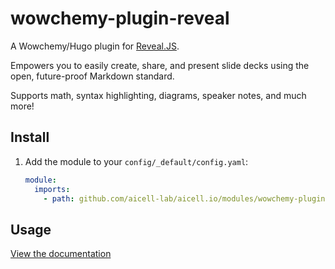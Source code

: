 # wowchemy-plugin-reveal

A Wowchemy/Hugo plugin for [Reveal.JS](https://revealjs.com/).

Empowers you to easily create, share, and present slide decks using the open, future-proof Markdown standard.

Supports math, syntax highlighting, diagrams, speaker notes, and much more!

## Install

1. Add the module to your `config/_default/config.yaml`:

   ```yaml
   module:
     imports:
       - path: github.com/aicell-lab/aicell.io/modules/wowchemy-plugin-imjoy-slides
   ```

## Usage

[View the documentation](https://wowchemy.com/docs/content/slides/)
